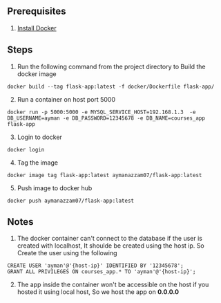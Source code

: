 ## Prerequisites
1. [Install Docker](https://docs.docker.com/desktop/install/mac-install/)

## Steps
1. Run the following command from the project directory to Build the docker image
```
docker build --tag flask-app:latest -f docker/Dockerfile flask-app/
```
2. Run a container on host port 5000
```
docker run -p 5000:5000 -e MYSQL_SERVICE_HOST=192.168.1.3  -e DB_USERNAME=ayman -e DB_PASSWORD=12345678 -e DB_NAME=courses_app flask-app
```
3. Login to docker
```
docker login
```
4. Tag the image
```
docker image tag flask-app:latest aymanazzam07/flask-app:latest
```
5. Push image to docker hub
```
docker push aymanazzam07/flask-app:latest
```

## Notes
1. The docker container can't connect to the database if the user is created with localhost, It shoulde be created using the host ip. So Create the user using the following
```
CREATE USER 'ayman'@'{host-ip}' IDENTIFIED BY '12345678';
GRANT ALL PRIVILEGES ON courses_app.* TO 'ayman'@'{host-ip}';
```
2. The app inside the container won't be accessible on the host if you hosted it using local host, So we host the app on **0.0.0.0**